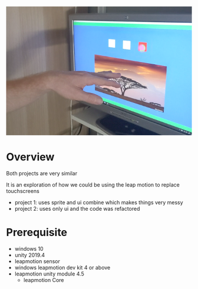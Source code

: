 ![alt text](https://github.com/sebastienjouhans/leapmotion-ux-exploration/blob/master/screenshot.png?raw=true)

# Overview
Both projects are very similar

It is an exploration of how we could be using the leap motion to replace touchscreens

* project 1: uses sprite and ui combine which makes things very messy
* project 2: uses only ui and the code was refactored

# Prerequisite
* windows 10
* unity 2019.4
* leapmotion sensor
* windows leapmotion dev kit 4 or above
* leapmotion unity module 4.5
  * leapmotion Core
 
 
